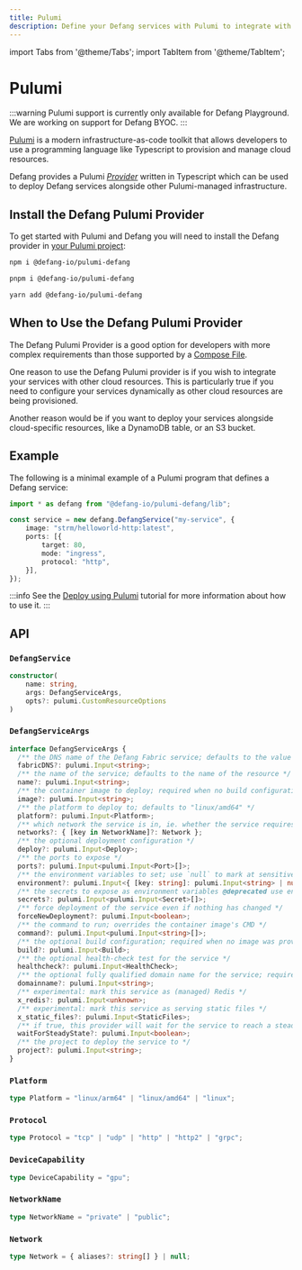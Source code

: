 ```yaml
---
title: Pulumi
description: Define your Defang services with Pulumi to integrate with other cloud resources.
---
```


import Tabs from '@theme/Tabs';
import TabItem from '@theme/TabItem';

# Pulumi

:::warning
Pulumi support is currently only available for Defang Playground. We are working on support for Defang BYOC.
:::

[Pulumi](https://www.pulumi.com) is a modern infrastructure-as-code toolkit that allows developers to use a programming language like Typescript to provision and manage cloud resources.

Defang provides a Pulumi [_Provider_](https://www.pulumi.com/docs/iac/concepts/resources/providers/) written in Typescript which can be used to deploy Defang services alongside other Pulumi-managed infrastructure.

## Install the Defang Pulumi Provider

To get started with Pulumi and Defang you will need to install the Defang provider in [your Pulumi project](https://www.pulumi.com/learn/pulumi-fundamentals/create-a-pulumi-project/):

<Tabs>
  <TabItem value="npm" label="npm" default>

```bash
npm i @defang-io/pulumi-defang
```

  </TabItem>
  <TabItem value="pnpm" label="pnpm">

```bash
pnpm i @defang-io/pulumi-defang
```

  </TabItem>
  <TabItem value="yarn" label="yarn">

```bash
yarn add @defang-io/pulumi-defang
```

  </TabItem>
</Tabs>

## When to Use the Defang Pulumi Provider

The Defang Pulumi Provider is a good option for developers with more complex requirements than those supported by a [Compose File](/docs/concepts/compose).

One reason to use the Defang Pulumi provider is if you wish to integrate your services with other cloud resources. This is particularly true if you need to configure your services dynamically as other cloud resources are being provisioned.

Another reason would be if you want to deploy your services alongside cloud-specific resources, like a DynamoDB table, or an S3 bucket.

## Example

The following is a minimal example of a Pulumi program that defines a Defang service:

```typescript
import * as defang from "@defang-io/pulumi-defang/lib";

const service = new defang.DefangService("my-service", {
    image: "strm/helloworld-http:latest",
    ports: [{
        target: 80,
        mode: "ingress",
        protocol: "http",
    }],
});
```

:::info
See the [Deploy using Pulumi](/docs/tutorials/deploy-using-pulumi) tutorial for more information about how to use it.
:::

## API

### `DefangService`

```typescript
constructor(
    name: string,
    args: DefangServiceArgs,
    opts?: pulumi.CustomResourceOptions
)
```

### `DefangServiceArgs`

```typescript
interface DefangServiceArgs {
  /** the DNS name of the Defang Fabric service; defaults to the value of DEFANG_FABRIC or prod, if unset */
  fabricDNS?: pulumi.Input<string>;
  /** the name of the service; defaults to the name of the resource */
  name?: pulumi.Input<string>;
  /** the container image to deploy; required when no build configuration was provided */
  image?: pulumi.Input<string>;
  /** the platform to deploy to; defaults to "linux/amd64" */
  platform?: pulumi.Input<Platform>;
  /** which network the service is in, ie. whether the service requires a public IP or not; defaults to "private" (was: internal=true) */
  networks?: { [key in NetworkName]?: Network };
  /** the optional deployment configuration */
  deploy?: pulumi.Input<Deploy>;
  /** the ports to expose */
  ports?: pulumi.Input<pulumi.Input<Port>[]>;
  /** the environment variables to set; use `null` to mark at sensitive */
  environment?: pulumi.Input<{ [key: string]: pulumi.Input<string> | null }>;
  /** the secrets to expose as environment variables @deprecated use environment key with value `null` */
  secrets?: pulumi.Input<pulumi.Input<Secret>[]>;
  /** force deployment of the service even if nothing has changed */
  forceNewDeployment?: pulumi.Input<boolean>;
  /** the command to run; overrides the container image's CMD */
  command?: pulumi.Input<pulumi.Input<string>[]>;
  /** the optional build configuration; required when no image was provided */
  build?: pulumi.Input<Build>;
  /** the optional health-check test for the service */
  healthcheck?: pulumi.Input<HealthCheck>;
  /** the optional fully qualified domain name for the service; requires CNAME to the publicFqdn */
  domainname?: pulumi.Input<string>;
  /** experimental: mark this service as (managed) Redis */
  x_redis?: pulumi.Input<unknown>;
  /** experimental: mark this service as serving static files */
  x_static_files?: pulumi.Input<StaticFiles>;
  /** if true, this provider will wait for the service to reach a steady state before continuing */
  waitForSteadyState?: pulumi.Input<boolean>;
  /** the project to deploy the service to */
  project?: pulumi.Input<string>;
}
```

### `Platform`

```typescript
type Platform = "linux/arm64" | "linux/amd64" | "linux";
```

### `Protocol`
```typescript
type Protocol = "tcp" | "udp" | "http" | "http2" | "grpc";
```
### `DeviceCapability`
```typescript
type DeviceCapability = "gpu";
```
### `NetworkName`
```typescript
type NetworkName = "private" | "public";
```
### `Network`
```typescript
type Network = { aliases?: string[] } | null;
```
